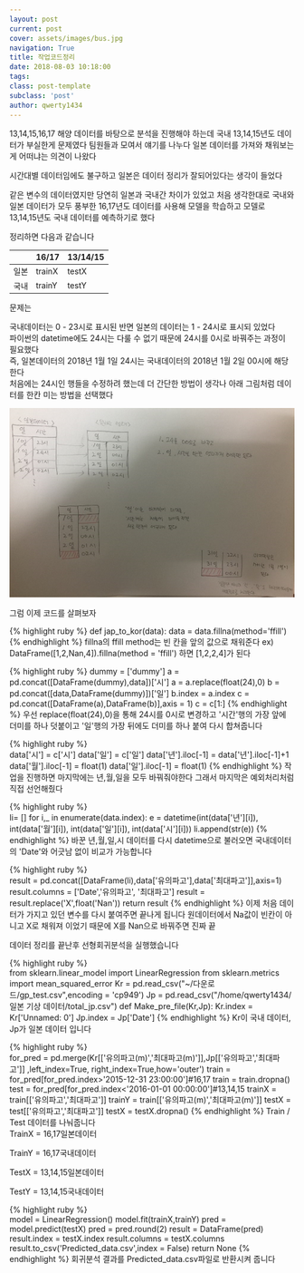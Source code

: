 ```yaml
---
layout: post
current: post
cover: assets/images/bus.jpg
navigation: True
title: 작업코드정리
date: 2018-08-03 10:18:00
tags:
class: post-template
subclass: 'post'
author: qwerty1434
---
```




13,14,15,16,17 해양 데이터를 바탕으로 분석을 진행해야 하는데 국내 13,14,15년도 데이터가 부실한게 문제였다
팀원들과 모여서 얘기를 나누다 일본 데이터를 가져와 채워보는게 어떠냐는 의견이 나왔다

시간대별 데이터임에도 불구하고 일본은 데이터 정리가 잘되어있다는 생각이 들었다

같은 변수의 데이터였지만 당연히 일본과 국내간 차이가 있었고 처음 생각한대로 국내와일본 데이터가 모두 풍부한 16,17년도 데이터를 사용해 모델을 학습하고 모델로 13,14,15년도 국내 데이터를 예측하기로 했다 

정리하면 다음과 같습니다

|       | 16/17       |   13/14/15|
|-------|--------------|---------------|
| 일본  |  trainX      |   testX|
| 국내  |  trainY      |   testY|

문제는 
<br /> 

국내데이터는 0 - 23시로 표시된 반면 일본의 데이터는 1 - 24시로  표시되 있었다
<br /> 
파이썬의 datetime에도 24시는 다룰 수 없기 때문에 24시를 0시로 바꿔주는 과정이 필요했다
<br /> 
즉, 일본데이터의 2018년 1월 1일 24시는 국내데이터의 2018년 1월 2일 00시에 해당한다
<br /> 
처음에는 24시인 행들을 수정하려 했는데 더 간단한 방법이 생각나 아래 그림처럼 데이터를 한칸 미는 방법을 선택했다 
<br /> 

![convert_24_to_00](/assets/images/convert_jp_to_kr.jpg)



그럼 이제 코드를 살펴보자


{% highlight ruby %}
def jap_to_kor(data):
    data = data.fillna(method='ffill')    
{% endhighlight %}
fillna의 ffill method는 빈 칸을 앞의 값으로 채워준다
 ex) DataFrame([1,2,Nan,4]).fillna(method = 'ffill') 하면 [1,2,2,4]가 된다

{% highlight ruby %}
    dummy = ['dummy']
    a = pd.concat([DataFrame(dummy),data])['시']
    a = a.replace(float(24),0)
    b = pd.concat([data,DataFrame(dummy)])['일']
    b.index = a.index
    c = pd.concat([DataFrame(a),DataFrame(b)],axis = 1)
    c = c[1:]
{% endhighlight %}
우선 replace(float(24),0)을 통해 24시를 0시로 변경하고
'시간'행의 가장 앞에 더미를 하나 덧붙이고 '일'행의 가장 뒤에도 더미를 하나 붙여 다시 합쳐줍니다




{% highlight ruby %}    
    data['시'] = c['시']
    data['일'] = c['일']
    data['년'].iloc[-1] = data['년'].iloc[-1]+1
    data['월'].iloc[-1] = float(1)
    data['일'].iloc[-1] = float(1)
{% endhighlight %}
작업을 진행하면 마지막에는 년,월,일을 모두 바꿔줘야한다
그래서 마지막은 예외처리처럼 직접 선언해줬다

{% highlight ruby %}        
    li= [] 
    for i,_ in enumerate(data.index):
        e = datetime(int(data['년'][i]),
                         int(data['월'][i]),
                         int(data['일'][i]),
                         int(data['시'][i]))
        li.append(str(e))
{% endhighlight %}
바꾼 년,월,일,시 데이터를 다시 datetime으로 불러오면 
국내데이터의 'Date'와 어긋남 없이 비교가 가능합니다

{% highlight ruby %}        
        result = pd.concat([DataFrame(li),data['유의파고'],data['최대파고']],axis=1)
        result.columns = ['Date','유의파고', '최대파고']
        result = result.replace('X',float('Nan'))
    return result
{% endhighlight %}
이제 처음 데이터가 가지고 있던 변수를 다시 붙여주면 끝나게 됩니다
원데이터에서 Na값이 빈칸이 아니고 X로 채워져 이었기 때문에 X를 Nan으로 바꿔주면 진짜 끝



데이터 정리를 끝난후 선형회귀분석을 실행했습니다

{% highlight ruby %}        
from sklearn.linear_model import LinearRegression
from sklearn.metrics import mean_squared_error
Kr = pd.read_csv("~/다운로드/gp_test.csv",encoding = 'cp949')
Jp = pd.read_csv("/home/qwerty1434/일본 기상 데이터/total_jp.csv")
def Make_pre_file(Kr,Jp):
    Kr.index = Kr['Unnamed: 0']
    Jp.index = Jp['Date']
{% endhighlight %}
Kr이 국내 데이터, Jp가 일본 데이터 입니다

{% highlight ruby %}        
    for_pred = pd.merge(Kr[['유의파고(m)','최대파고(m)']],Jp[['유의파고','최대파고']] ,left_index=True, right_index=True,how='outer')
    train = for_pred[for_pred.index>'2015-12-31 23:00:00']#16,17
    train = train.dropna()
    test = for_pred[for_pred.index<'2016-01-01 00:00:00']#13,14,15
    trainX = train[['유의파고','최대파고']]
    trainY = train[['유의파고(m)','최대파고(m)']]
    testX = test[['유의파고','최대파고']]
    testX = testX.dropna()
{% endhighlight %}
Train / Test 데이터를 나눠줍니다
<br />
TrainX = 16,17일본데이터
<br /> 

TrainY = 16,17국내데이터
<br /> 

TestX = 13,14,15일본데이터
<br /> 

TestY = 13,14,15국내데이터
<br /> 


{% highlight ruby %}        
    model = LinearRegression()
    model.fit(trainX,trainY)
    pred = model.predict(testX)
    pred = pred.round(2)
    result = DataFrame(pred)
    result.index = testX.index
    result.columns = testX.columns
    result.to_csv('Predicted_data.csv',index = False)
    return None
{% endhighlight %}
회귀분석 결과를 Predicted_data.csv파일로 반환시켜 줍니다

